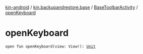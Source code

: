 [kin-android](../../index.md) / [kin.backupandrestore.base](../index.md) / [BaseToolbarActivity](index.md) / [openKeyboard](./open-keyboard.md)

# openKeyboard

`open fun openKeyboard(view: View!): `[`Unit`](https://kotlinlang.org/api/latest/jvm/stdlib/kotlin/-unit/index.html)